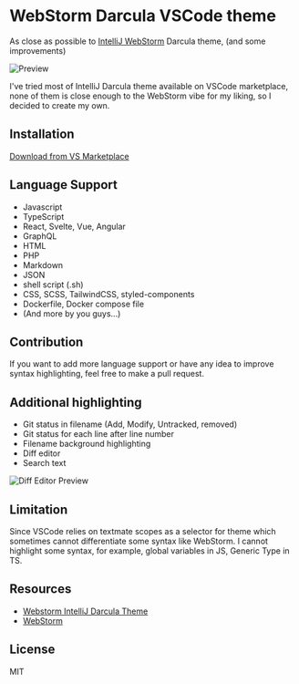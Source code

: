 # WebStorm Darcula VSCode theme
As close as possible to [IntelliJ WebStorm](https://www.jetbrains.com/webstorm/) Darcula theme, (and some improvements)

![Preview](https://raw.githubusercontent.com/imekachi/webstorm-darcula/master/images/preview.png)

I've tried most of IntelliJ Darcula theme available on VSCode marketplace, none of them is close enough to the WebStorm vibe for my liking, so I decided to create my own.

## Installation
[Download from VS Marketplace](https://marketplace.visualstudio.com/items?itemName=imekachi.webstorm-darcula)

## Language Support
- Javascript
- TypeScript
- React, Svelte, Vue, Angular
- GraphQL
- HTML
- PHP
- Markdown
- JSON
- shell script (.sh)
- CSS, SCSS, TailwindCSS, styled-components
- Dockerfile, Docker compose file
- (And more by you guys...)

## Contribution
If you want to add more language support or have any idea to improve syntax highlighting, feel free to make a pull request.

## Additional highlighting
- Git status in filename (Add, Modify, Untracked, removed)
- Git status for each line after line number
- Filename background highlighting
- Diff editor
- Search text

![Diff Editor Preview](https://raw.githubusercontent.com/imekachi/webstorm-darcula/master/images/preview-diff.png)

## Limitation
Since VSCode relies on textmate scopes as a selector for theme which sometimes cannot differentiate some syntax like WebStorm. I cannot highlight some syntax, for example, global variables in JS, Generic Type in TS.

## Resources
- [Webstorm IntelliJ Darcula Theme](https://marketplace.visualstudio.com/items?itemName=xr0master.webstorm-intellij-darcula-theme)
- [WebStorm](https://www.jetbrains.com/webstorm/)

## License
MIT

